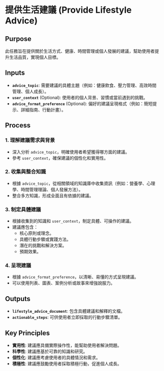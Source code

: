 <!-- Powered by BMAD™ Personal Assistant Expansion Pack -->

# 提供生活建議 (Provide Lifestyle Advice)

## Purpose

此任務旨在提供關於生活方式、健康、時間管理或個人發展的建議，幫助使用者提升生活品質，實現個人目標。

## Inputs

- **`advice_topic`**: 需要建議的具體主題（例如：健康飲食、壓力管理、高效時間管理、個人成長）。
- **`user_context`** (Optional): 使用者的個人背景、習慣或當前遇到的挑戰。
- **`advice_format_preference`** (Optional): 偏好的建議呈現格式（例如：簡短提示、詳細指南、行動計畫）。

## Process

### 1. 理解建議需求與背景

- 深入分析 `advice_topic`，明確使用者希望獲得哪方面的建議。
- 參考 `user_context`，確保建議的個性化和實用性。

### 2. 收集與整合知識

- 根據 `advice_topic`，從相關領域的知識庫中收集資訊（例如：營養學、心理學、時間管理理論、個人發展方法）。
- 整合多方知識，形成全面且有依據的建議。

### 3. 制定具體建議

- 根據收集到的知識和 `user_context`，制定具體、可操作的建議。
- 建議應包含：
    - 核心原則或理念。
    - 具體行動步驟或實踐方法。
    - 潛在的挑戰和解決方案。
    - 預期效果。

### 4. 呈現建議

- 根據 `advice_format_preference`，以清晰、易懂的方式呈現建議。
- 可以使用列表、圖表、案例分析或故事來增強說服力。

## Outputs

- **`lifestyle_advice_document`**: 包含具體建議和解釋的文檔。
- **`actionable_steps`**: 可供使用者立即採取的行動步驟清單。

## Key Principles

- **實用性**: 建議應具備實際操作性，能幫助使用者解決問題。
- **科學性**: 建議應基於可靠的知識和研究。
- **個性化**: 建議應考慮使用者的具體情況和需求。
- **積極性**: 建議應鼓勵使用者採取積極行動，促進個人成長。
